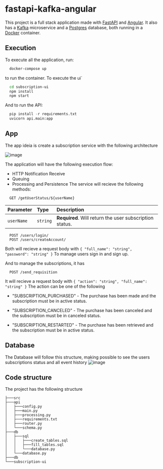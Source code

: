 # fastapi-kafka-angular

This project is a full stack application made with [FastAPI](https://fastapi.tiangolo.com) and [Angular](https://angular.io). It also has a [Kafka](https://kafka.apache.org) microservice and a [Postgres](https://www.postgresql.org) database, both running in a [Docker](https://www.docker.com) container.

## Execution

To execute all the application, run:
```bash
  docker-compose up
```
to run the container. 
To execute the ui`
```bash
  cd subscription-ui
  npm install 
  npm start
```
And to run the API:
```python
  pip install -r requirements.txt
  uvicorn api.main:app
```
## App

The app ideia is create a subscription service with the following architecture

![image](https://user-images.githubusercontent.com/89843505/215002843-ec3657e9-5030-44f2-a231-5234c3afef1d.png)

The application will have the following execution flow:

- HTTP Notification Receive 
- Queuing
- Processing and Persistence
The service will recieve the following methods:
```http
  GET /getUserStatus/${userName}
```

| Parameter  | Type     | Description                                   |
| :---------- | :--------- | :------------------------------------------ |
| `userName`      | `string` | **Required**. Will return the user subscription status.|

```http
  POST /users/login/
  POST /users/createAccount/
```
Both will recieve a request body with
`
{
  "full_name": "string",
  "password": "string"
}
`
To manage users sign in and sign up.

And to manage the subscriptions, it has
```http
  POST /send_requisition
```
It will recieve a request body with
`
{
  "action": "string",
  "full_name": "string"
}
`
The action can be one of the following
-  "SUBSCRIPTION_PURCHASED" - The purchase has been made and the subscription must be in active status.

-  "SUBSCRIPTION_CANCELED" - The purchase has been canceled and the subscription must be in canceled status.

-  "SUBSCRIPTION_RESTARTED" - The purchase has been retrieved and the subscription must be in active status.

## Database
The Database will follow this structure, making possible to see the users subscriptions status and all event history
![image](https://user-images.githubusercontent.com/89843505/215003662-93638c7d-f115-46c9-9ce3-30481079eab8.png)

## Code structure
The project has the following structure
```
├───src
├───api
│   ├───config.py
│   ├───main.py
│   ├───processing.py
│   ├───requirements.txt
│   ├───router.py
│   └───schema.py
├───db
│   ├───sql
│   │   ├───create_tables.sql
│   │   ├───fill_tables.sql
│   │   └───database.py
│   └───database.py
├───db
└───subscription-ui
```
